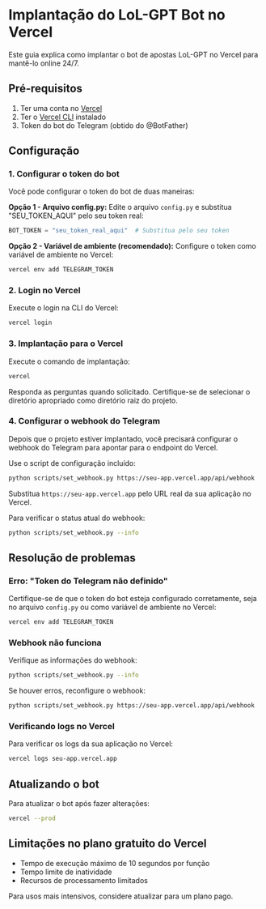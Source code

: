 # Implantação do LoL-GPT Bot no Vercel

Este guia explica como implantar o bot de apostas LoL-GPT no Vercel para mantê-lo online 24/7.

## Pré-requisitos

1. Ter uma conta no [Vercel](https://vercel.com)
2. Ter o [Vercel CLI](https://vercel.com/docs/cli) instalado
3. Token do bot do Telegram (obtido do @BotFather)

## Configuração

### 1. Configurar o token do bot

Você pode configurar o token do bot de duas maneiras:

**Opção 1 - Arquivo config.py:**
Edite o arquivo `config.py` e substitua "SEU_TOKEN_AQUI" pelo seu token real:

```python
BOT_TOKEN = "seu_token_real_aqui"  # Substitua pelo seu token
```

**Opção 2 - Variável de ambiente (recomendado):**
Configure o token como variável de ambiente no Vercel:

```bash
vercel env add TELEGRAM_TOKEN
```

### 2. Login no Vercel

Execute o login na CLI do Vercel:

```bash
vercel login
```

### 3. Implantação para o Vercel

Execute o comando de implantação:

```bash
vercel
```

Responda as perguntas quando solicitado. Certifique-se de selecionar o diretório apropriado como diretório raiz do projeto.

### 4. Configurar o webhook do Telegram

Depois que o projeto estiver implantado, você precisará configurar o webhook do Telegram para apontar para o endpoint do Vercel.

Use o script de configuração incluído:

```bash
python scripts/set_webhook.py https://seu-app.vercel.app/api/webhook
```

Substitua `https://seu-app.vercel.app` pelo URL real da sua aplicação no Vercel.

Para verificar o status atual do webhook:

```bash
python scripts/set_webhook.py --info
```

## Resolução de problemas

### Erro: "Token do Telegram não definido"

Certifique-se de que o token do bot esteja configurado corretamente, seja no arquivo `config.py` ou como variável de ambiente no Vercel:

```bash
vercel env add TELEGRAM_TOKEN
```

### Webhook não funciona

Verifique as informações do webhook:

```bash
python scripts/set_webhook.py --info
```

Se houver erros, reconfigure o webhook:

```bash
python scripts/set_webhook.py https://seu-app.vercel.app/api/webhook
```

### Verificando logs no Vercel

Para verificar os logs da sua aplicação no Vercel:

```bash
vercel logs seu-app.vercel.app
```

## Atualizando o bot

Para atualizar o bot após fazer alterações:

```bash
vercel --prod
```

## Limitações no plano gratuito do Vercel

- Tempo de execução máximo de 10 segundos por função
- Tempo limite de inatividade
- Recursos de processamento limitados

Para usos mais intensivos, considere atualizar para um plano pago. 
